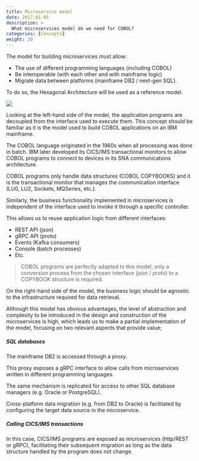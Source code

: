 ```yaml
---
title: Microservice model
date: 2017-01-05
description: >
  What microservices model do we need for COBOL?
categories: [Concepts]
weight: 20
---
```


The model for building microservices must allow:

* The use of different programming languages (including COBOL)
* Be interoperable (with each other and with mainframe logic)
* Migrate data between platforms (mainframe DB2 / next-gen SQL). 

To do so, the Hexagonal Architecture will be used as a reference model.



![](/img/others/hexagonal-v1.0.jpg)


Looking at the left-hand side of the model, the application programs are decoupled from the interface used to execute them. This concept should be familiar as it is the model used to build COBOL applications on an IBM mainframe.

The COBOL language originated in the 1960s when all processing was done in batch. IBM later developed its CICS/IMS transactional monitors to allow COBOL programs to connect to devices in its SNA communications architecture.

COBOL programs only handle data structures (COBOL COPYBOOKS) and it is the transactional monitor that manages the communication interface (LU0, LU2, Sockets, MQSeries, etc.).

Similarly, the business functionality implemented in microservices is independent of the interface used to invoke it through a specific controller.

This allows us to reuse application logic from different interfaces:

* REST API (json)
* gRPC API (proto)
* Events (Kafka consumers)
* Console (batch processes)
* Etc. 

> COBOL programs are perfectly adapted to this model, only a conversion process from the chosen interface (json / proto) to a COPYBOOK structure is required.

On the right-hand side of the model, the business logic should be agnostic to the infrastructure required for data retrieval.

Although this model has obvious advantages, the level of abstraction and complexity to be introduced in the design and construction of the microservices is high, which leads us to make a partial implementation of the model, focusing on two relevant aspects that provide value;

##### SQL databases

The mainframe DB2 is accessed through a proxy.

This proxy exposes a gRPC interface to allow calls from microservices written in different programming languages.

The same mechanism is replicated for access to other SQL database managers (e.g. Oracle or PostgreSQL).

Cross-platform data migration (e.g. from DB2 to Oracle) is facilitated by configuring the target data source in the microservice.

##### Calling CICS/IMS transactions 

In this case, CICS/IMS programs are exposed as microservices (http/REST or gRPC), facilitating their subsequent migration as long as the data structure handled by the program does not change.
